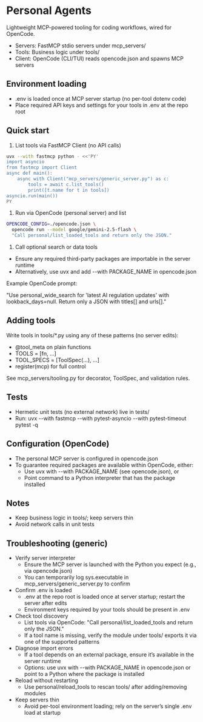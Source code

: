 # Personal Agents

Lightweight MCP-powered tooling for coding workflows, wired for OpenCode.

- Servers: FastMCP stdio servers under mcp_servers/
- Tools: Business logic under tools/
- Client: OpenCode (CLI/TUI) reads opencode.json and spawns MCP servers

## Environment loading

- .env is loaded once at MCP server startup (no per-tool dotenv code)
- Place required API keys and settings for your tools in .env at the repo root

## Quick start

1) List tools via FastMCP Client (no API calls)

```bash
uvx --with fastmcp python - <<'PY'
import asyncio
from fastmcp import Client
async def main():
    async with Client("mcp_servers/generic_server.py") as c:
        tools = await c.list_tools()
        print([t.name for t in tools])
asyncio.run(main())
PY
```

1) Run via OpenCode (personal server) and list

```bash
OPENCODE_CONFIG=./opencode.json \
  opencode run --model google/gemini-2.5-flash \
  "Call personal/list_loaded_tools and return only the JSON."
```

1) Call optional search or data tools

- Ensure any required third-party packages are importable in the server runtime
- Alternatively, use uvx and add --with PACKAGE_NAME in opencode.json

Example OpenCode prompt:

"Use personal_wide_search for 'latest AI regulation updates' with lookback_days=null. Return only a JSON with titles[] and urls[]."

## Adding tools

Write tools in tools/*.py using any of these patterns (no server edits):

- @tool_meta on plain functions
- TOOLS = [fn, ...]
- TOOL_SPECS = [ToolSpec(...), ...]
- register(mcp) for full control

See mcp_servers/tooling.py for decorator, ToolSpec, and validation rules.

## Tests

- Hermetic unit tests (no external network) live in tests/
- Run: uvx --with fastmcp --with pytest-asyncio --with pytest-timeout pytest -q

## Configuration (OpenCode)

- The personal MCP server is configured in opencode.json
- To guarantee required packages are available within OpenCode, either:
  - Use uvx with --with PACKAGE_NAME (see opencode.json), or
  - Point command to a Python interpreter that has the package installed

## Notes

- Keep business logic in tools/; keep servers thin
- Avoid network calls in unit tests

## Troubleshooting (generic)

- Verify server interpreter
  - Ensure the MCP server is launched with the Python you expect (e.g., via opencode.json)
  - You can temporarily log sys.executable in mcp_servers/generic_server.py to confirm
- Confirm .env is loaded
  - .env at the repo root is loaded once at server startup; restart the server after edits
  - Environment keys required by your tools should be present in .env
- Check tool discovery
  - List tools via OpenCode: "Call personal/list_loaded_tools and return only the JSON."
  - If a tool name is missing, verify the module under tools/ exports it via one of the supported patterns
- Diagnose import errors
  - If a tool depends on an external package, ensure it’s available in the server runtime
  - Options: use uvx with --with PACKAGE_NAME in opencode.json or point to a Python where the package is installed
- Reload without restarting
  - Use personal/reload_tools to rescan tools/ after adding/removing modules
- Keep servers thin
  - Avoid per-tool environment loading; rely on the server’s single .env load at startup
